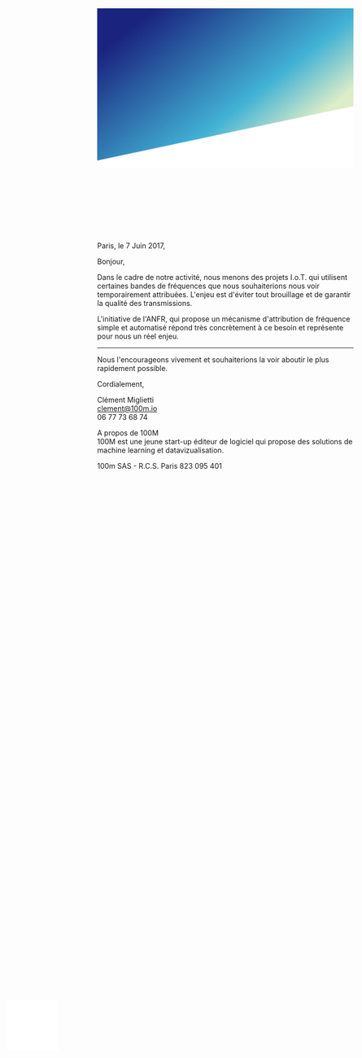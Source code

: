 <div style="margin-bottom: 140px;">
  <img src="/extra/background.png"/>
  <img src="/extra/logo.png" style="position: absolute;top: 50%;left: 50px;width: 100px;" />
</div>
Paris, le 7 Juin 2017,

Bonjour,

Dans le cadre de notre activité, nous menons des projets I.o.T. qui utilisent certaines bandes de fréquences que nous souhaiterions nous voir temporairement attribuées. L'enjeu est d'éviter tout brouillage et de garantir la qualité des transmissions.

L'initiative de l'ANFR, qui propose un mécanisme d'attribution de fréquence simple et automatisé répond très concrètement à ce besoin et représente pour nous un réel enjeu.

---

Nous l'encourageons vivement et souhaiterions la voir aboutir le plus rapidement possible.

Cordialement,

Clément Miglietti  
clement@100m.io   
06 77 73 68 74

A propos de 100M  
100M est une jeune start-up éditeur de logiciel qui propose des solutions de machine learning et datavizualisation.

<footer>
  <grid>
    <div col="1/1">
	    100m SAS - R.C.S. Paris 823 095 401
    </div>
  </grid>
</footer>